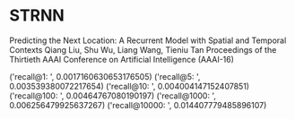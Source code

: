 # STRNN
Predicting the Next Location: A Recurrent Model with Spatial and Temporal Contexts 
Qiang Liu, Shu Wu, Liang Wang, Tieniu Tan 
Proceedings of the Thirtieth AAAI Conference on Artificial Intelligence (AAAI-16)

('recall@1: ', 0.0017160630653176505)
('recall@5: ', 0.003539380072217654)
('recall@10: ', 0.004004147152407851)
('recall@100: ', 0.00464767080190197)
('recall@1000: ', 0.006256479925637267)
('recall@10000: ', 0.014407779485896107)
